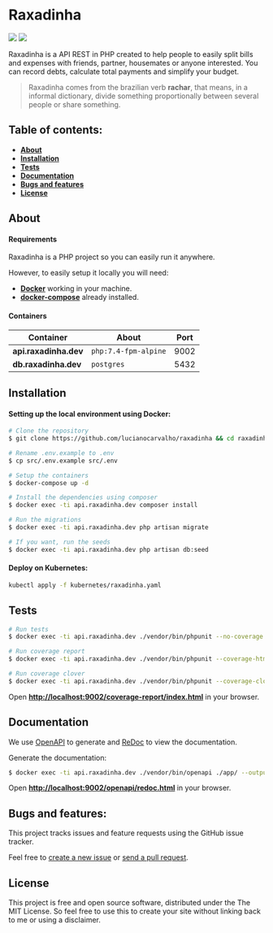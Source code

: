 # Raxadinha

<p align="left">
    <a href="https://cloud.drone.io/lucianocarvalho/raxadinha"><img src="https://cloud.drone.io/api/badges/lucianocarvalho/raxadinha/status.svg" /></a>
    <a href="https://codecov.io/gh/lucianocarvalho/raxadinha"><img src="https://codecov.io/gh/lucianocarvalho/raxadinha/branch/master/graph/badge.svg" /></a>
</p>

Raxadinha is a API REST in PHP created to help people to easily split bills and expenses with friends, partner, housemates or anyone interested. You can record debts, calculate total payments and simplify your budget.

> Raxadinha comes from the brazilian verb **rachar**, that means, in a informal dictionary, divide something proportionally between several people or share something.

## Table of contents:
* **[About](#about)**
* **[Installation](#installation)**
* **[Tests](#tests)**
* **[Documentation](#documentation)**
* **[Bugs and features](#bugs-and-features)**
* **[License](#license)**

## About

#### Requirements

Raxadinha is a PHP project so you can easily run it anywhere.

However, to easily setup it locally you will need:

- **[Docker](https://www.docker.com/)** working in your machine.
- **[docker-compose](https://docs.docker.com/compose/)** already installed.

#### Containers

| Container             | About                | Port |
|-----------------------|----------------------|------|
| **api.raxadinha.dev** | `php:7.4-fpm-alpine` | 9002 |
| **db.raxadinha.dev**  | `postgres`           | 5432 |

## Installation

#### Setting up the local environment using Docker:

```bash
# Clone the repository
$ git clone https://github.com/lucianocarvalho/raxadinha && cd raxadinha

# Rename .env.example to .env
$ cp src/.env.example src/.env

# Setup the containers
$ docker-compose up -d

# Install the dependencies using composer
$ docker exec -ti api.raxadinha.dev composer install

# Run the migrations
$ docker exec -ti api.raxadinha.dev php artisan migrate

# If you want, run the seeds
$ docker exec -ti api.raxadinha.dev php artisan db:seed
```

#### Deploy on Kubernetes:
```bash
kubectl apply -f kubernetes/raxadinha.yaml
```

## Tests

```bash
# Run tests
$ docker exec -ti api.raxadinha.dev ./vendor/bin/phpunit --no-coverage

# Run coverage report
$ docker exec -ti api.raxadinha.dev ./vendor/bin/phpunit --coverage-html public/coverage-report

# Run coverage clover
$ docker exec -ti api.raxadinha.dev ./vendor/bin/phpunit --coverage-clover=coverage.xml
```

Open **[http://localhost:9002/coverage-report/index.html](http://localhost:9002/coverage-report/index.html)** in your browser.

## Documentation

We use [OpenAPI](https://swagger.io/specification/) to generate and [ReDoc](https://github.com/Redocly/redoc) to view the documentation.

Generate the documentation:
```bash
$ docker exec -ti api.raxadinha.dev ./vendor/bin/openapi ./app/ --output public/openapi/openapi.json
```

Open **[http://localhost:9002/openapi/redoc.html](http://localhost:9002/openapi/redoc.html)** in your browser.

## Bugs and features:

This project tracks issues and feature requests using the GitHub issue tracker.

Feel free to [create a new issue](https://github.com/lucianocarvalho/raxadinha/issues) or [send a pull request](https://github.com/lucianocarvalho/raxadinha/pulls).

## License

This project is free and open source software, distributed under the The MIT License. So feel free to use this to create your site without linking back to me or using a disclaimer.